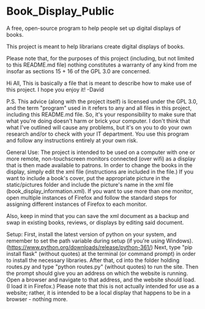 # Book_Display_Public
A free, open-source program to help people set up digital displays of books.

This project is meant to help librarians create digital displays of books.

Please note that, for the purposes of this project (including, but not limited to this README.md file) nothing constitutes a warranty of any kind from me insofar as sections 15 + 16 of the GPL 3.0 are concerned.

Hi All, 
This is basically a file that is meant to describe how to make use of this project. I hope you enjoy it! 
-David

P.S. This advice (along with the project itself) is licensed under the GPL 3.0, and the term "program" used in it refers to any and all files in this project, including this README.md file. So, it's your responsibility to make sure that what you're doing doesn't harm or brick your computer. I don't think that what I've outlined will cause any problems, but it's on you to do your own research and/or to check with your IT department. You use this program and follow any instructions entirely at your own risk.

General Use: The project is intended to be used on a computer with one or more remote, non-touchscreen monitors connected (over wifi) as a display that is then made available to patrons. In order to change the books in the display, simply edit the xml file (instructions are included in the file.) If you want to include a book's cover, put the appropriate picture in the static/pictures folder and include the picture's name in the xml file (book_display_information.xml).  If you want to use more than one monitor, open multiple instances of Firefox and follow the standard steps for assigning different instances of Firefox to each monitor.

Also, keep in mind that you can save the xml document as a backup and swap in existing books, reviews, or displays by editing said document.

Setup: First, install the latest version of python on your system, and remember to set the path variable during setup (if you're using Windows). (https://www.python.org/downloads/release/python-361/) Next, type "pip install flask" (without quotes) at the terminal (or command prompt) in order to install the necessary libraries. After that, cd into the folder holding routes.py and type "python routes.py" (without quotes) to run the site. Then the prompt should give you an address on which the website is running. Open a browser and navigate to that address, and the website should load. (I load it in Firefox.) Please note that this is not actually intended for use as a website; rather, it is intended to be a local display that happens to be in a browser - nothing more.
